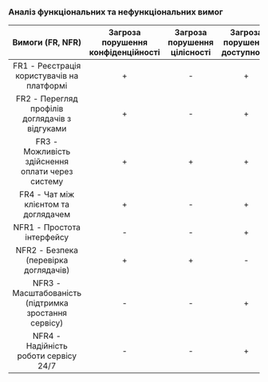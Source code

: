 ### Аналіз функціональних та нефункціональних вимог
| Вимоги (FR, NFR) | Загроза порушення конфіденційності | Загроза порушення цілісності | Загроза порушення доступності |
|:----------:|:----------:|:----------:|:----------:|
|FR1 - Реєстрація користувачів на платформі|+|-|+|
|FR2 - Перегляд профілів доглядачів з відгуками|+|-|+|
|FR3 - Можливість здійснення оплати через систему|+|+|+|
|FR4 - Чат між клієнтом та доглядачем|+|-|+|
|NFR1 - Простота інтерфейсу|-|-|+|
|NFR2 - Безпека (перевірка доглядачів)|+|+|-|
|NFR3 - Масштабованість (підтримка зростання сервісу)|-|-|+|
|NFR4 - Надійність роботи сервісу 24/7|-|-|+|
